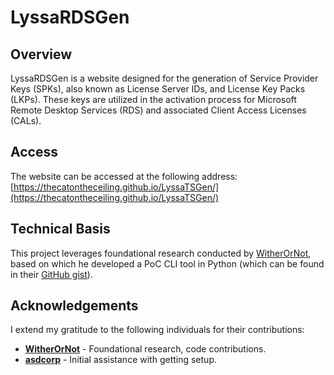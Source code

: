 # LyssaRDSGen

## Overview

LyssaRDSGen is a website designed for the generation of Service Provider Keys (SPKs), also known as License Server IDs, and License Key Packs (LKPs). These keys are utilized in the activation process for Microsoft Remote Desktop Services (RDS) and associated Client Access Licenses (CALs).

## Access

The website can be accessed at the following address:
[https://thecatontheceiling.github.io/LyssaTSGen/](https://thecatontheceiling.github.io/LyssaTSGen/)

## Technical Basis

This project leverages foundational research conducted by [WitherOrNot](https://github.com/WitherOrNot), based on which he developed a PoC CLI tool in Python (which can be found in their [GitHub gist](https://gist.github.com/WitherOrNot/c34c4c7b893e89ab849ce04e007d89a9)). 

## Acknowledgements

I extend my gratitude to the following individuals for their contributions:

*   **[WitherOrNot](https://github.com/WitherOrNot)** - Foundational research, code contributions.
*   **[asdcorp](https://github.com/asdcorp)** - Initial assistance with getting setup.